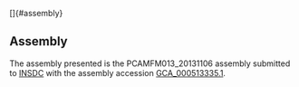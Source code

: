 []{#assembly}

Assembly
--------

The assembly presented is the PCAMFM013\_20131106 assembly submitted to
[INSDC](http://www.insdc.org) with the assembly accession
[GCA\_000513335.1](http://www.ebi.ac.uk/ena/data/view/GCA_000513335.1).
